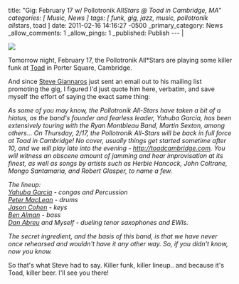 title: "Gig: February 17 w/ Pollotronik All*Stars @ Toad in Cambridge, MA"
categories: [ Music, News ]
tags: [ funk, gig, jazz, music, pollotronik all*stars, toad ]
date: 2011-02-16 14:16:27 -0500
_primary_category: News
_allow_comments: 1
_allow_pings: 1
_published: Publish
--- |

<div class="photo"><a href="http://benalman.com/photo/tags/pollotronikallstars/"><img src="http://farm2.static.flickr.com/1077/1231118821_03aa4c9ca8_t.jpg" /></a></div>

Tomorrow night, February 17, the Pollotronik All*Stars are playing some killer funk at [Toad](http://toadcambridge.com/) in Porter Square, Cambridge.

And since [Steve Giannaros](http://stevegiannaros.com/) just sent an email out to his mailing list promoting the gig, I figured I'd just quote him here, verbatim, and save myself the effort of saying the exact same thing:

_As some of you may know, the Pollotronik All-Stars have taken a bit of a hiatus, as the band's founder and fearless leader, Yahuba Garcia, has been extensively touring with the Ryan Montbleau Band, Martin Sexton, among others... On Thursday, 2/17, the Pollotronik All-Stars will be back in full force at Toad in Cambridge! No cover, usually things get started sometime after 10, and we will play late into the evening - <http://toadcambridge.com>. You will witness an obscene amount of jamming and hear improvisation at its finest, as well as songs by artists such as Herbie Hancock, John Coltrane, Mongo Santamaria, and Robert Glasper, to name a few._

_The lineup:  
[Yahuba Garcia](http://www.pollotronik.com/) - congas and Percussion  
[Peter MacLean](http://benalman.com/grab/b75ba1.png) - drums  
[Jason Cohen](http://www.ryanmontbleauband.com/jason.php) - keys  
[Ben Alman](http://benalman.com/) - bass  
[Dan Abreu](http://danabreu.com/) and Myself - dueling tenor saxophones and EWIs._

_The secret ingredient, and the basis of this band, is that we have never once rehearsed and wouldn't have it any other way. So, if you didn't know, now you know._

So that's what Steve had to say. Killer funk, killer lineup.. and because it's Toad, killer beer. I'll see you there!
